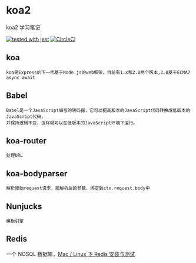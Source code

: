# koa2
koa2 学习笔记

[![tested with jest](https://img.shields.io/badge/tested_with-jest-99424f.svg)](https://github.com/facebook/jest) 
[![CircleCI](https://img.shields.io/circleci/project/github/RedSparr0w/node-csgo-parser.svg)](https://github.com/Kennytian/koa2Demo1)

## koa
    koa是Express的下一代基于Node.js的web框架，目前有1.x和2.0两个版本,2.0基于ECMA7  async await

## Babel
    Babel是一个JavaScript编写的转码器，它可以把高版本的JavaScript代码转换成低版本的JavaScript代码，
    并保持逻辑不变，这样就可以在低版本的JavaScript环境下运行。

## koa-router 
    处理URL
## koa-bodyparser
    解析原始request请求，把解析后的参数，绑定到ctx.request.body中
## Nunjucks
    模板引擎

## Redis
一个 NOSQL 数据库，[Mac / Linux 下 Redis 安装与测试](./articles/redis.md)
